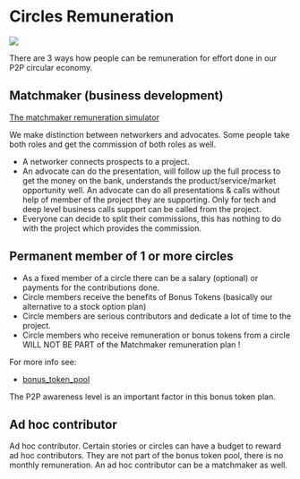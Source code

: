 
# Circles Remuneration

![](images/money.png)

There are 3 ways how people can be remuneration for effort done in our P2P circular economy.

## Matchmaker (business development)

[The matchmaker remuneration simulator](https://docs.google.com/spreadsheets/d/1UqqAsq-KREhRrxMBMPAMGL1IezabOGXVURtjGa04lDA/edit#gid=1207964356)

We make distinction between networkers and advocates. Some people take both roles and get the commission of both roles as well.

- A networker connects prospects to a project.
- An advocate can do the presentation, will follow up the full process to get the money on the bank, understands the product/service/market opportunity well. An advocate can do all presentations & calls without help of member of the project they are supporting. Only for tech and deep level business calls support can be called from the project.
- Everyone can decide to split their commissions, this has nothing to do with the project which provides the commission.


## Permanent member of 1 or more circles

- As a fixed member of a circle there can be a salary (optional) or payments for the contributions done.
- Circle members receive the benefits of Bonus Tokens (basically our alternative to a stock option plan)
- Circle members are serious contributors and dedicate a lot of time to the project.
- Circle members who receive remuneration or bonus tokens from a circle WILL NOT BE PART of the Matchmaker remuneration plan !

For more info see:

- [bonus_token_pool](/collaboration/bonus_token_pool.md)

The P2P awareness level is an important factor in this bonus token plan.


## Ad hoc contributor

Ad hoc contributor.
Certain stories or circles can have a budget to reward ad hoc contributors.
They are not part of the bonus token pool, there is no monthly remuneration.
An ad hoc contributor can be a matchmaker as well.


